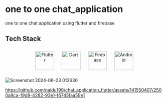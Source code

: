 # one to one chat_application
  one to one chat application using flutter and firebase

## Tech Stack
<div align="center"> 
<a href="https://flutter.dev/" target="_blank"><img style="margin: 10px" src="https://profilinator.rishav.dev/skills-assets/flutterio-icon.svg" alt="Flutter" height="60" /></a> 
<a href="https://dart.dev/" target="_blank"><img style="margin: 10px" src="https://profilinator.rishav.dev/skills-assets/dartlang-icon.svg" alt="Dart" height="60" /></a>  
<a href="https://firebase.google.com/" target="_blank"><img style="margin: 10px" src="https://profilinator.rishav.dev/skills-assets/firebase.png" alt="Firebase" height="60" /></a>
<a href="https://www.android.com/intl/en_in/" target="_blank"><img style="margin: 10px" src="https://profilinator.rishav.dev/skills-assets/android-original-wordmark.svg" alt="Android" height="60" /></a> 


</div>




![Screenshot 2024-06-03 012630](https://github.com/naidu199/chat_application_flutter/assets/141550407/174cb320-26af-4343-a1b1-470713f401fd)



https://github.com/naidu199/chat_application_flutter/assets/141550407/2500a8ca-19d8-4282-93e1-f6745faa59e1
